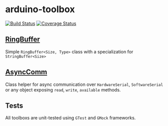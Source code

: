 # arduino-toolbox

[![Build Status](https://travis-ci.org/ticapix/arduino-toolbox.svg)](https://travis-ci.org/ticapix/arduino-toolbox) [![Coverage Status](https://img.shields.io/coveralls/ticapix/arduino-toolbox.svg)](https://coveralls.io/r/ticapix/arduino-toolbox?branch=master)

##  [RingBuffer](/RingBuffer/)

Simple `RingBuffer<Size, Type>` class with a specialization for `StringBuffer<Size>`

## [AsyncComm](/AsyncComm/)

Class helper for async communication over `HardwareSerial`, `SoftwareSerial` or any object exposing `read`, `write`, `available` methods.

## Tests

All toolboxs are unit-tested using `GTest` and `GMock` frameworks.
